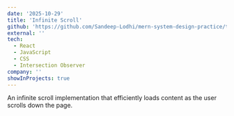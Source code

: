 ```yaml
---
date: '2025-10-29'
title: 'Infinite Scroll'
github: 'https://github.com/Sandeep-Lodhi/mern-system-design-practice/tree/infinite-scroll'
external: ''
tech:
  - React
  - JavaScript
  - CSS
  - Intersection Observer
company: ''
showInProjects: true
---
```


An infinite scroll implementation that efficiently loads content as the user scrolls down the page.